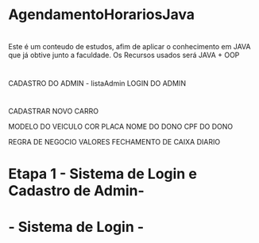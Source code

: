 # AgendamentoHorariosJava

#
Este é um conteudo de estudos, afim de aplicar o conhecimento em JAVA que já obtive junto a faculdade. Os Recursos usados será JAVA + OOP

#
CADASTRO DO ADMIN - listaAdmin
LOGIN DO ADMIN
#
CADASTRAR NOVO CARRO

MODELO DO VEICULO
COR
PLACA
NOME DO DONO
CPF DO DONO

REGRA DE NEGOCIO
VALORES
FECHAMENTO DE CAIXA DIARIO  


# Etapa 1 - Sistema de Login e Cadastro de Admin-

#  - Sistema de Login - 

# 
